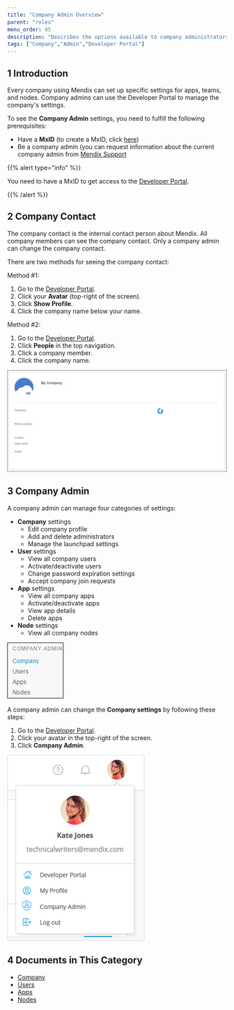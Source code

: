 ```yaml
---
title: "Company Admin Overview"
parent: "roles"
menu_order: 05
description: "Describes the options available to company administrators in a Mendix app."
tags: ["Company","Admin","Developer Portal"]
---
```


## 1 Introduction

Every company using Mendix can set up specific settings for apps, teams, and nodes. Company admins can use the Developer Portal to manage the company's settings.

To see the **Company Admin** settings, you need to fulfill the following prerequisites:

* Have a **MxID** (to create a MxID, click [here](https://www.mendix.com/try-now/))
* Be a company admin (you can request information about the current company admin from [Mendix Support](https://support.mendix.com/hc/en-us)

{{% alert type="info" %}}

You need to have a MxID to get access to the [Developer Portal](http://home.mendix.com).

{{% /alert %}}

## 2 Company Contact

The company contact is the internal contact person about Mendix. All company members can see the company contact. Only a company admin can change the company contact.

There are two methods for seeing the company contact:

Method #1:

1. Go to the [Developer Portal](http://home.mendix.com).
2. Click your **Avatar** (top-right of the screen).
3. Click **Show Profile**.
4. Click the company name below your name.

Method #2:

1. Go to the [Developer Portal](http://home.mendix.com).
2. Click **People** in the top navigation.
3. Click a company member.
4. Click the company name.

![](attachments/companyadmin/companycontact.jpg)

## 3 Company Admin

A company admin can manage four categories of settings:

* **Company** settings
  * Edit company profile
  * Add and delete administrators
  * Manage the launchpad settings
* **User** settings
  * View all company users
  * Activate/deactivate users
  * Change password expiration settings
  * Accept company join requests
* **App** settings
  * View all company apps
  * Activate/deactivate apps
  * View app details
  * Delete apps
* **Node** settings
  * View all company nodes

![](attachments/companyadmin/companycategory.jpg)

A company admin can change the **Company settings** by following these steps:

1. Go to the [Developer Portal](http://home.mendix.com).
2. Click your avatar in the top-right of the screen.
3. Click **Company Admin**.

![](attachments/companyadmin/company-admin.png)

## 4 Documents in This Category

* [Company](company)
* [Users](users)
* [Apps](apps)
* [Nodes](nodes)

